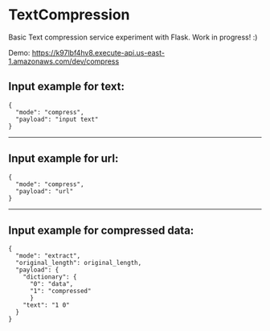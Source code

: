 # TextCompression
Basic Text compression service experiment with Flask. Work in progress! :)

Demo: https://k97lbf4hv8.execute-api.us-east-1.amazonaws.com/dev/compress


## Input example for text:
```
{ 
  "mode": "compress", 
  "payload": "input text"
}
```
--------------------------------------
## Input example for url:
```
{
  "mode": "compress",
  "payload": "url"
}
```
--------------------------------------
## Input example for compressed data:
```
{
  "mode": "extract",
  "original_length": original_length,
  "payload": {
    "dictionary": {
      "0": "data",
      "1": "compressed"
      }
    "text": "1 0"
  }
}
```

